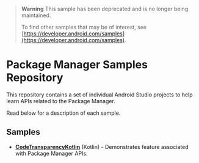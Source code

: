 > **Warning**
> This sample has been deprecated and is no longer being maintained.
> 
> To find other samples that may be of interest, see [https://developer.android.com/samples](https://developer.android.com/samples).

Package Manager Samples Repository
=========================

This repository contains a set of individual Android Studio projects to help learn APIs related to the Package Manager.

Read below for a description of each sample.


Samples
----------

* **[CodeTransparencyKotlin](CodeTransparencyKotlin)** (Kotlin) - Demonstrates feature associated with Package Manager APIs.
